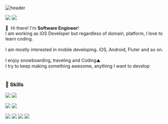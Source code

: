 ![header](https://capsule-render.vercel.app/api?type=waving&color=gradient&height=300&section=header&text=WoookDev&fontSize=90&animation=twinkling)

<!--
**woookDev/woookDev** is a ✨ _special_ ✨ repository because its `README.md` (this file) appears on your GitHub profile.

Here are some ideas to get you started:

- 🔭 I’m currently working on ...
- 🌱 I’m currently learning ...
- 👯 I’m looking to collaborate on ...
- 🤔 I’m looking for help with ...
- 💬 Ask me about ...
- 📫 How to reach me: ...
- 😄 Pronouns: ...
- ⚡ Fun fact: ...
-->

<p>
  <a href="http://https://woookdev.github.io/" target="_blank"><img src="https://img.shields.io/badge/Blog-DD0B78?style=flat-square&logo=GitHub%20Sponsors&logoColor=white"/></a>
  <a href="mailto:codism365@gmail.com" target="_blank"><img src="https://img.shields.io/badge/codism365@gmail.com-EA4335?style=flat-square&logo=Gmail&logoColor=white"/></a>
</p>

<p>
  👋&nbsp; Hi there! I'm <b>Software Engineer</b>!<br/>
  I am working as iOS Developer but regardless of domain, platform, I love to learn coding.<br/><br/>
  I am mostly interested in mobile developing. iOS, Android, Fluter and so on.<br/><br/>
  I enjoy snowboarding, traveling and Coding⛰<br/>
  I try to keep making something awesome, anything I want to develop <br/><br/>
</p>

### 💪 Skills

<p>
  <img src="https://img.shields.io/badge/iOS-000000?style=flat-square&logo=iOS&logoColor=white"/>
  <img src="https://img.shields.io/badge/Flutter-02569B?style=flat-square&logo=Flutter&logoColor=white"/>
</p>

<p>
  <img src="https://img.shields.io/badge/Swift-FA7343?style=flat-square&logo=Swift&logoColor=white"/>
   <img src="https://img.shields.io/badge/Python-3776AB?style=flat-square&logo=Python&logoColor=white"/>
</p>

<p>
  <img src="https://img.shields.io/badge/ReactiveX-B7178C?style=flat-square&logo=ReactiveX&logoColor=white"/>
  <img src="https://img.shields.io/badge/Firebase-FFCA28?style=flat-square&logo=Firebase&logoColor=black"/>
  <img src="https://img.shields.io/badge/Realm-39477F?style=flat-square&logo=Realm&logoColor=white"/>
  <img src="https://img.shields.io/badge/Git-F05032?style=flat-square&logo=Git&logoColor=white"/>
</p>
